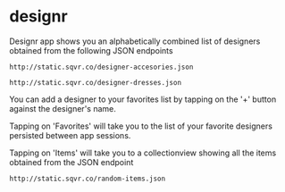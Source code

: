 # designr

Designr app shows you an alphabetically combined list of designers obtained from the following JSON endpoints

    http://static.sqvr.co/designer-accesories.json

    http://static.sqvr.co/designer-dresses.json

You can add a designer to your favorites list by tapping on the '+' button against the designer's name.

Tapping on 'Favorites' will take you to the list of your favorite designers persisted between app sessions.

Tapping on 'Items' will take you to a collectionview showing all the items obtained from the JSON endpoint

    http://static.sqvr.co/random-items.json